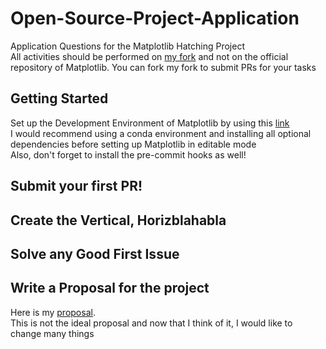 # Open-Source-Project-Application
Application Questions for the Matplotlib Hatching Project  
All activities should be performed on [my fork](https://github.com/Impaler343/matplotlib) and not on the official repository of Matplotlib.
You can fork my fork to submit PRs for your tasks

## Getting Started
Set up the Development Environment of Matplotlib by using this [link](https://matplotlib.org/devdocs/devel/development_setup.html)  
I would recommend using a conda environment and installing all optional dependencies before setting up Matplotlib in editable mode  
Also, don't forget to install the pre-commit hooks as well!

## Submit your first PR!

## Create the Vertical, Horizblahabla

## Solve any Good First Issue 

## Write a Proposal for the project
Here is my [proposal](https://docs.google.com/document/d/1RRWbWWlkbc63lKOGFxU4KVvk8miIKJjqGTQNYfhW--A/edit?usp=sharing).  
This is not the ideal proposal and now that I think of it, I would like to change many things
